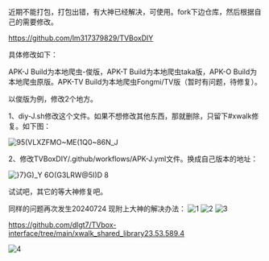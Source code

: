 近期不能打包，打包出错，有大神已经解决，可使用。fork下边仓库，然后根据自己的需要修改。

https://github.com/lm317379829/TVBoxDIY

具体修改如下：

APK-J Build为本地爬虫-俊版，APK-T Build为本地爬虫taka版，APK-O Build为本地爬虫原版。APK-TV Build为本地爬虫Fongmi/TV版（暂时有问题，待修复）。

以俊版为例，修改2个地方。

1、diy-J.sh修改这个文件。如果不想修改其他东西，那就删除，只留下#xwalk修复。如下图：

![95(VLXZFMO~ME(1Q0~86N_J](https://user-images.githubusercontent.com/102397160/189464788-ad5f1c76-11bb-498a-ab32-afda1dec4427.png)

2、修改TVBoxDIY/.github/workflows/APK-J.yml文件。换成自己版本的地址：

![}7}G)_Y 6O(G3LRW@5I)D 8](https://user-images.githubusercontent.com/102397160/189464832-37b40992-61fb-4d56-b669-55f887234139.png)

试试吧，其它的等大神修复吧。

同样的问题再次发生20240724 现附上大神的解决办法：
![1](https://github.com/user-attachments/assets/3f063799-0bad-44ce-9d14-e1b0dcca48be)
![2](https://github.com/user-attachments/assets/0180c6a0-8a68-467e-8cb3-aedbaf49cef3)
![3](https://github.com/user-attachments/assets/09385bfa-ae23-4f5d-ab48-5753c1c03286)

https://github.com/dlgt7/TVbox-interface/tree/main/xwalk_shared_library23.53.589.4

![4](https://github.com/user-attachments/assets/8c1f5836-a861-4aae-9dd6-2fc22e297b90)
